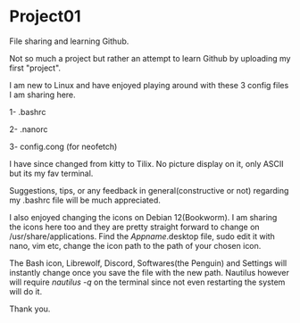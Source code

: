 # Project01
File sharing and learning Github.

Not so much a project but rather an attempt to learn Github by uploading my first "project".

I am new to Linux and have enjoyed playing around with these 3 config files I am sharing here. 

1- .bashrc

2- .nanorc

3- config.cong (for neofetch) 

I have since changed from kitty to Tilix. No picture display on it, only ASCII but its my fav terminal.

Suggestions, tips, or any feedback in general(constructive or not) regarding my .bashrc file will be much appreciated.   

I also enjoyed changing the icons on Debian 12(Bookworm). I am sharing the icons here too and they are pretty straight forward to change on /usr/share/applications. Find the *Appname*.desktop file, sudo edit it with nano, vim etc, change the icon path to the path of your chosen icon.

The Bash icon, Librewolf, Discord, Softwares(the Penguin) and Settings will instantly change once you save the file with the new path. Nautilus however will require *nautilus -q* on the terminal since not even restarting the system will do it.

Thank you. 
